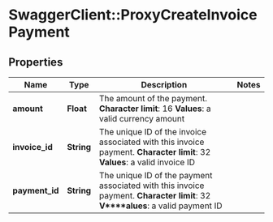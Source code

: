 # SwaggerClient::ProxyCreateInvoicePayment

## Properties
Name | Type | Description | Notes
------------ | ------------- | ------------- | -------------
**amount** | **Float** |  The amount of the payment. **Character limit**: 16 **Values**: a valid currency amount  | 
**invoice_id** | **String** |  The unique ID of the invoice associated with this invoice payment. **Character limit**: 32 **Values**: a valid invoice ID  | 
**payment_id** | **String** |  The unique ID of the payment associated with this invoice payment. **Character limit**: 32 **V****alues**: a valid payment ID  | 


